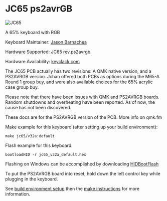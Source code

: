 JC65 ps2avrGB
=======

![JC65](https://i.imgur.com/9cJ9UbX.jpg)

A 65% keyboard with RGB

Keyboard Maintainer: [Jason Barnachea](https://github.com/nautxx)

Hardware Supported: JC65 rev.ps2avrgb

Hardware Availability: [keyclack.com](https://keyclack.com/)

The JC65 PCB actually has two revisions: A QMK native version, and a PS2AVRGB version. Jchan offered both PCBs as options during the M65-A Round 1 group buy, and were also available choices for the 65% acrylic case group buy.

Please note that there have been issues with QMK and PS2AVRGB boards. Random shutdowns and overheating have been reported. As of now, the cause has not been discovered.

These docs are for the PS2AVRGB version of the PCB. More info on qmk.fm

Make example for this keyboard (after setting up your build environment):

    make jc65/v32a:default

Flash example for this keyboard:

    bootloadHID -r jc65_v32a_default.hex

Flashing on Windows can be accomplished by downloading [HIDBootFlash](http://vusb.wikidot.com/project:hidbootflash)

To put the PS2AVRGB board into reset, hold down the left control key while plugging in the keyboard.

See [build environment setup](https://docs.qmk.fm/build_environment_setup.html) then the [make instructions](https://docs.qmk.fm/make_instructions.html) for more information.